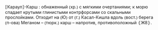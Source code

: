 ---
---

⟦Караул⟧-Карш
: обнаженный ⦅хр.⦆ с мягкими очертаниями; к морю спадает крутыми глинистыми контрфорсами со скальными прослойками. Отходит на ⦅Ю⦆ от ⦅г.⦆ Касал-Кишла вдоль ⦅вост.⦆ берега ⦅п-ова⦆ Меганом – ⦅тюрк.⦆ карш – напротив, противоположный ⦃Ж8⦄.
